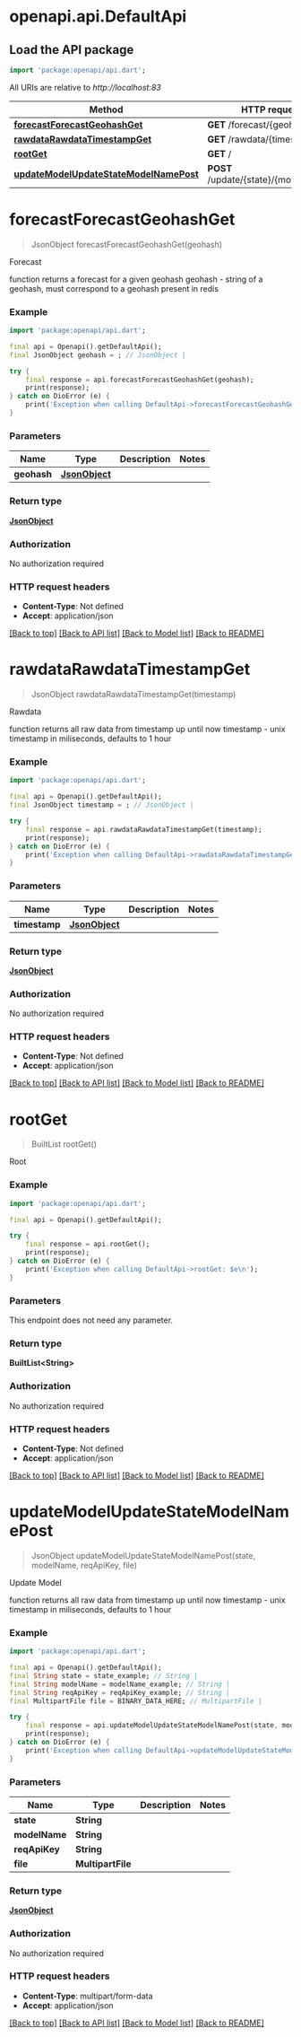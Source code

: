# openapi.api.DefaultApi

## Load the API package
```dart
import 'package:openapi/api.dart';
```

All URIs are relative to *http://localhost:83*

Method | HTTP request | Description
------------- | ------------- | -------------
[**forecastForecastGeohashGet**](DefaultApi.md#forecastforecastgeohashget) | **GET** /forecast/{geohash} | Forecast
[**rawdataRawdataTimestampGet**](DefaultApi.md#rawdatarawdatatimestampget) | **GET** /rawdata/{timestamp} | Rawdata
[**rootGet**](DefaultApi.md#rootget) | **GET** / | Root
[**updateModelUpdateStateModelNamePost**](DefaultApi.md#updatemodelupdatestatemodelnamepost) | **POST** /update/{state}/{model_name} | Update Model


# **forecastForecastGeohashGet**
> JsonObject forecastForecastGeohashGet(geohash)

Forecast

function returns a forecast for a given geohash  geohash - string of a geohash, must correspond to a geohash present in redis

### Example
```dart
import 'package:openapi/api.dart';

final api = Openapi().getDefaultApi();
final JsonObject geohash = ; // JsonObject | 

try {
    final response = api.forecastForecastGeohashGet(geohash);
    print(response);
} catch on DioError (e) {
    print('Exception when calling DefaultApi->forecastForecastGeohashGet: $e\n');
}
```

### Parameters

Name | Type | Description  | Notes
------------- | ------------- | ------------- | -------------
 **geohash** | [**JsonObject**](.md)|  | 

### Return type

[**JsonObject**](JsonObject.md)

### Authorization

No authorization required

### HTTP request headers

 - **Content-Type**: Not defined
 - **Accept**: application/json

[[Back to top]](#) [[Back to API list]](../README.md#documentation-for-api-endpoints) [[Back to Model list]](../README.md#documentation-for-models) [[Back to README]](../README.md)

# **rawdataRawdataTimestampGet**
> JsonObject rawdataRawdataTimestampGet(timestamp)

Rawdata

function returns all raw data from  timestamp up until now timestamp - unix timestamp in miliseconds, defaults to 1 hour

### Example
```dart
import 'package:openapi/api.dart';

final api = Openapi().getDefaultApi();
final JsonObject timestamp = ; // JsonObject | 

try {
    final response = api.rawdataRawdataTimestampGet(timestamp);
    print(response);
} catch on DioError (e) {
    print('Exception when calling DefaultApi->rawdataRawdataTimestampGet: $e\n');
}
```

### Parameters

Name | Type | Description  | Notes
------------- | ------------- | ------------- | -------------
 **timestamp** | [**JsonObject**](.md)|  | 

### Return type

[**JsonObject**](JsonObject.md)

### Authorization

No authorization required

### HTTP request headers

 - **Content-Type**: Not defined
 - **Accept**: application/json

[[Back to top]](#) [[Back to API list]](../README.md#documentation-for-api-endpoints) [[Back to Model list]](../README.md#documentation-for-models) [[Back to README]](../README.md)

# **rootGet**
> BuiltList<String> rootGet()

Root

### Example
```dart
import 'package:openapi/api.dart';

final api = Openapi().getDefaultApi();

try {
    final response = api.rootGet();
    print(response);
} catch on DioError (e) {
    print('Exception when calling DefaultApi->rootGet: $e\n');
}
```

### Parameters
This endpoint does not need any parameter.

### Return type

**BuiltList&lt;String&gt;**

### Authorization

No authorization required

### HTTP request headers

 - **Content-Type**: Not defined
 - **Accept**: application/json

[[Back to top]](#) [[Back to API list]](../README.md#documentation-for-api-endpoints) [[Back to Model list]](../README.md#documentation-for-models) [[Back to README]](../README.md)

# **updateModelUpdateStateModelNamePost**
> JsonObject updateModelUpdateStateModelNamePost(state, modelName, reqApiKey, file)

Update Model

function returns all raw data from  timestamp up until now timestamp - unix timestamp in miliseconds, defaults to 1 hour

### Example
```dart
import 'package:openapi/api.dart';

final api = Openapi().getDefaultApi();
final String state = state_example; // String | 
final String modelName = modelName_example; // String | 
final String reqApiKey = reqApiKey_example; // String | 
final MultipartFile file = BINARY_DATA_HERE; // MultipartFile | 

try {
    final response = api.updateModelUpdateStateModelNamePost(state, modelName, reqApiKey, file);
    print(response);
} catch on DioError (e) {
    print('Exception when calling DefaultApi->updateModelUpdateStateModelNamePost: $e\n');
}
```

### Parameters

Name | Type | Description  | Notes
------------- | ------------- | ------------- | -------------
 **state** | **String**|  | 
 **modelName** | **String**|  | 
 **reqApiKey** | **String**|  | 
 **file** | **MultipartFile**|  | 

### Return type

[**JsonObject**](JsonObject.md)

### Authorization

No authorization required

### HTTP request headers

 - **Content-Type**: multipart/form-data
 - **Accept**: application/json

[[Back to top]](#) [[Back to API list]](../README.md#documentation-for-api-endpoints) [[Back to Model list]](../README.md#documentation-for-models) [[Back to README]](../README.md)

